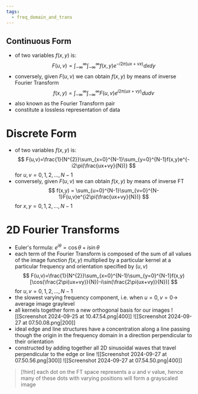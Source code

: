 ```yaml
---
tags:
  - freq_domain_and_trans
---
```

## Continuous Form
- of two variables $f(x,y)$ is:
$$
F(u,v)=\int_{-\infty}^{\infty}\int_{-\infty}^{\infty}f(x,y)e^{-i2\pi(ux+vx)}dxdy
$$
- conversely, given $F(u,v)$ we can obtain $f(x,y)$ by means of inverse Fourier Transform
$$
f(x,y)=\int_{-\infty}^{\infty}\int_{-\infty}^{\infty}F(u,v)e^{i2\pi(ux+vy)}dudv
$$
- also known as the Fourier Transform pair
- constitute a lossless representation of data
# Discrete Form
- of two variables $f(x,y)$ is:
$$
F(u,v)=\frac{1}{N^{2}}\sum_{x=0}^{N-1}\sum_{y=0}^{N-1}f(x,y)e^{-i2\pi(\frac{ux+vy}{N})}
$$
for $u,v = 0,1,2,...,N-1$
- conversely, given $F(u,v)$ we can obtain $f(x,y)$ by means of inverse FT
$$
f(x,y) = \sum_{u=0}^{N-1}\sum_{v=0}^{N-1}F(u,v)e^{i2\pi(\frac{ux+vy}{N})}
$$
for $x,y = 0,1,2,...,N-1$
# 2D Fourier Transforms
- Euler's formula: $e^{i\theta}= \cos \theta + i \sin \theta$
- each term of the Fourier Transform is composed of the sum of all values of the image function $f(x,y)$ multiplied by a particular kernel at a particular frequency and orientation specified by $(u,v)$
$$
F(u,v)=\frac{1}{N^{2}}\sum_{x=0}^{N-1}\sum_{y=0}^{N-1}f(x,y)[\cos(\frac{2\pi(ux+vy)}{N})-i\sin(\frac{2\pi(ux+vy)}{N})]
$$
for $u,v=0,1,2,...,N-1$
- the slowest varying frequency component, i.e. when $u=0,v=0\to$ average image graylevel 
- all kernels together form a new orthogonal basis for our images
![[Screenshot 2024-09-25 at 10.47.54.png|400]]
![[Screenshot 2024-09-27 at 07.50.08.png|200]]
- ideal edge and line structures have a concentration along a line passing though the origin in the frequency domain in a direction perpendicular to their orientation
- constructed by adding together all 2D sinusoidal waves that travel perpendicular to the edge or line
![[Screenshot 2024-09-27 at 07.50.56.png|300]]
![[Screenshot 2024-09-27 at 07.54.50.png|400]]
>[!hint]
 each dot on the FT space represents a $u$ and $v$ value, hence many of these dots with varying positions will form a grayscaled image

 